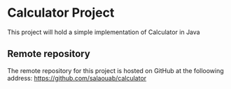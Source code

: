 # Calculator Project
This project will hold a simple implementation of Calculator in Java
## Remote repository
The remote repository for this project is hosted on GitHub at the folloowing address: https://github.com/salaouab/calculator
